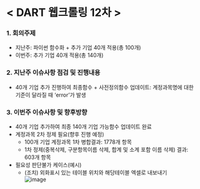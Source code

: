 # < DART 웹크롤링 12차 >

### 1. 회의주제
-    지난주: 파이썬 함수화 + 추가 기업 40개 적용(총 100개)
-    이번주: 추가 기업 40개 적용(총 140개)   

### 2. 지난주 이슈사항 점검 및 진행내용
- 40개 기업 추가 진행하여 최종함수 + 사전정의함수 업데이트: 계정과목명에 대한 기준이 달라질 때 ‘error’가 발생   

### 3.  이번주 이슈사항 및 향후방향
-  40개 기업 추가하여 최종 140개 기업 가능함수 업데이트 완료   
- 계정과목 2차 정제 필요(향후 진행 예정)   
   - 100개 기업 계정과목 1차 병합결과: 1778개 항목   
   - 1차 정제(중복삭제, 구분항목이름 삭제, 합계 및 소계 포함 이름 삭제) 결과: 603개 항목   
-  필요성 판단불가 케이스(예시)   
   - (조치) 외화표시 있는 테이블 위치와 해당테이블 엑셀로 내보내기   
   ![image](https://user-images.githubusercontent.com/44668992/128301832-9877137d-b364-4c89-976a-f5a8317a61d7.png)   

